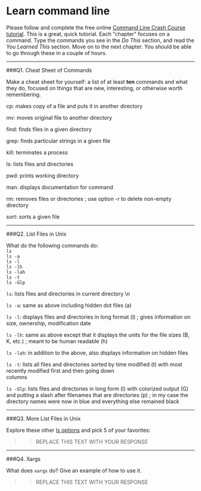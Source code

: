 # Learn command line

Please follow and complete the free online [Command Line Crash Course
tutorial](http://cli.learncodethehardway.org/book/). This is a great,
quick tutorial. Each "chapter" focuses on a command. Type the commands
you see in the _Do This_ section, and read the _You Learned This_
section. Move on to the next chapter. You should be able to go through
these in a couple of hours.

---

###Q1.  Cheat Sheet of Commands  

Make a cheat sheet for yourself: a list of at least **ten** commands and what they do, focused on things that are new, interesting, or otherwise worth remembering.

cp: makes copy of a file and puts it in another directory

mv: moves original file to another directory

find: finds files in a given directory

grep: finds particular strings in a given file

kill: terminates a process

ls: lists files and directories

pwd: prints working directory

man: displays documentation for command

rm: removes files or directories ; use option -r to delete non-empty directory

sort: sorts a given file

---

###Q2.  List Files in Unix   

What do the following commands do:  
`ls`  
`ls -a`  
`ls -l`  
`ls -lh`  
`ls -lah`  
`ls -t`  
`ls -Glp`  

`ls`: lists files and directories in current directory \n

`ls -a`: same as above including hidden dot files (a)

`ls -l`: displays files and directories in long format (l) ; gives information on size, ownership, modification date

`ls -lh`: same as above except that it displays the units for the file sizes (B, K, etc.) ; meant to be human readable (h)

`ls -lah`: in addition to the above, also displays information on hidden files

`ls -t`: lists all files and directories sorted by time modified (t) with most recently modified first and then going down  
columns

`ls -Glp`: lists files and directories in long form (l) with colorized output (G) and putting a slash after filenames that are directories (p) ; in my case the directory names were now in blue and everything else remained black

---

###Q3.  More List Files in Unix  

Explore these other [ls options](http://www.techonthenet.com/unix/basic/ls.php) and pick 5 of your favorites:

> > REPLACE THIS TEXT WITH YOUR RESPONSE

---

###Q4.  Xargs   

What does `xargs` do? Give an example of how to use it.

> > REPLACE THIS TEXT WITH YOUR RESPONSE

 

